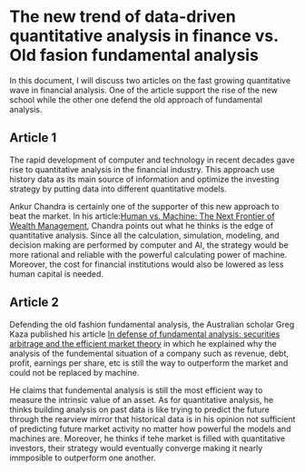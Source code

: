 # The new trend of data-driven quantitative analysis in finance vs. Old fasion fundamental analysis
In this document, I will discuss two articles on the fast growing quantitative wave in financial analysis. One of the article support the rise of the new school while the other one defend the old approach of fundamental analysis.

## Article 1
The rapid development of computer and technology in recent decades gave rise to quantitative analysis in the financial industry. This approach use history data as its main source of information and optimize the investing strategy by putting data into different quantitative models. 

Ankur Chandra is certainly one of the supporter of this new approach to beat the market. In his article:[Human vs. Machine: The Next Frontier of Wealth Management](https://www.toptal.com/finance/stock-market-experts/quant-fund-performance), Chandra points out what he thinks is the edge of quantitative analysis. Since all the calculation, simulation, modeling, and decision making are performed by computer and AI, the strategy would be more rational and reliable with the powerful calculating power of machine. Moreover, the cost for financial institutions would also be lowered as less human capital is needed. 


## Article 2
Defending the old fashion fundamental analysis, the Australian scholar Greg Kaza
published his article [In defense of fundamental analysis: securities arbitrage and the efficient market theory](https://www.researchgate.net/publication/225917682_In_defense_of_fundamental_analysis_securities_arbitrage_and_the_efficient_market_theory) in which he explained why the analysis of the fundemental situation of a company such as revenue, debt, profit, earnings per share, etc is still the way to outperform the market and could not be replaced by machine.

He claims that fundemental analysis is still the most efficient way to measure the intrinsic value of an asset. As for quantitative analysis, he thinks building analysis on past data is like trying to predict the future through the rearview mirror that historical data is in his opinion not sufficient of predicting future market activity no matter how powerful the models and machines are. Moreover, he thinks if tehe market is filled with quantitative investors, their strategy would eventually converge making it nearly immposible to outperform one another. 